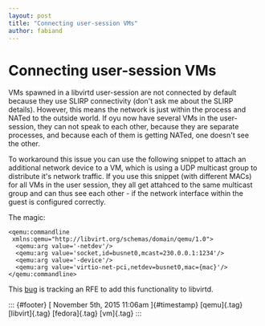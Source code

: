 ```yaml
---
layout: post
title: "Connecting user-session VMs"
author: fabiand
---
```



Connecting user-session VMs
===========================

VMs spawned in a libvirtd user-session are not connected by default
because they use SLIRP connectivity (don't ask me about the SLIRP
details). However, this means the network is just within the process and
NATed to the outside world. If oyu now have several VMs in the
user-session, they can not speak to each other, because they are
separate processes, and because each of them is getting NATed, one
doesn't see the other.

To workaround this issue you can use the following snippet to attach an
additional network device to a VM, which is using a UDP multicast group
to distribute it's network traffic. If you use this snippet (with
different MACs) for all VMs in the user session, they all get attahced
to the same multicast group and can thus see each other - if the network
interface within the guest is configured correctly.

The magic:

    <qemu:commandline
     xmlns:qemu="http://libvirt.org/schemas/domain/qemu/1.0">
      <qemu:arg value='-netdev'/>
      <qemu:arg value='socket,id=busnet0,mcast=230.0.0.1:1234'/>
      <qemu:arg value='-device'/>
      <qemu:arg value='virtio-net-pci,netdev=busnet0,mac={mac}'/>
    </qemu:commandline>

This [bug](https://bugzilla.redhat.com/show_bug.cgi?id=1278317) is
tracking an RFE to add this functionality to libvirtd.

::: {#footer}
[ November 5th, 2015 11:06am ]{#timestamp} [qemu]{.tag} [libvirt]{.tag}
[fedora]{.tag} [vm]{.tag}
:::

